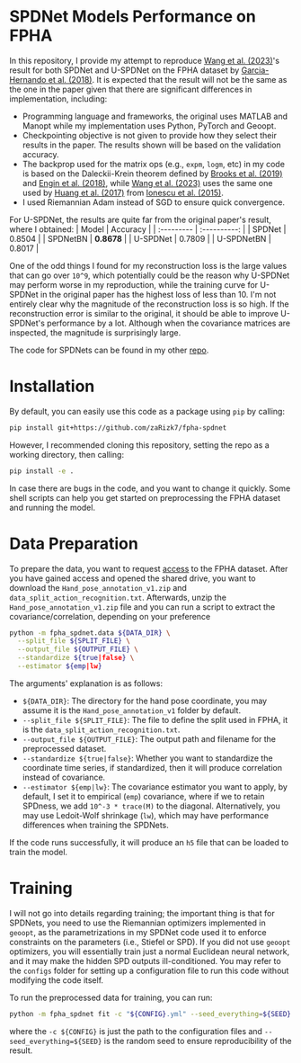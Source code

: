 # SPDNet Models Performance on FPHA
In this repository, I provide my attempt to reproduce [Wang et al. (2023)](https://doi.org/10.1016/j.neunet.2022.11.030)'s result for both SPDNet and U-SPDNet on the FPHA dataset by [Garcia-Hernando et al. (2018)](https://guiggh.github.io/publications/first-person-hands/). It is expected that the result will not be the same as the one in the paper given that there are significant differences in implementation, including:
- Programming language and frameworks, the original uses MATLAB and Manopt while my implementation uses Python, PyTorch and Geoopt.
- Checkpointing objective is not given to provide how they select their results in the paper. The results shown will be based on the validation accuracy.
- The backprop used for the matrix ops (e.g., `expm`, `logm`, etc) in my code is based on the Daleckii-Krein
  theorem defined by [Brooks et al. (2019)](https://proceedings.neurips.cc/paper_files/paper/2019/file/6e69ebbfad976d4637bb4b39de261bf7-Paper.pdf)
  and [Engin et al. (2018)](https://www.ecva.net/papers/eccv_2018/papers_ECCV/papers/Melih_Engin_DeepKSPD_Learning_Kernel-matrix-based_ECCV_2018_paper.pdf), while [Wang et al. (2023)](https://doi.org/10.1016/j.neunet.2022.11.030) uses the same one used by [Huang et al. (2017)](https://arxiv.org/abs/1608.04233) from [Ionescu et al. (2015)](https://openaccess.thecvf.com/content_iccv_2015/papers/Ionescu_Matrix_Backpropagation_for_ICCV_2015_paper.pdf).
- I used Riemannian Adam instead of SGD to ensure quick convergence.

For U-SPDNet, the results are quite far from the original paper's result, where I obtained:
|    Model   |   Accuracy   |
| :--------- | :----------: |
|   SPDNet   |    0.8504    |
|  SPDNetBN  |  **0.8678**  |
|  U-SPDNet  |    0.7809    |
| U-SPDNetBN |    0.8017    |

One of the odd things I found for my reconstruction loss is the large values that can go over `10^9`, which potentially could be the reason why
U-SPDNet may perform worse in my reproduction, while the training curve for U-SPDNet in the original paper has the highest loss of less than 10.
I'm not entirely clear why the magnitude of the reconstruction loss is so high. If the reconstruction error is similar to the original,
it should be able to improve U-SPDNet's performance by a lot. Although when the covariance matrices are inspected, the magnitude is surprisingly
large.

The code for SPDNets can be found in my other [repo](https://github.com/zaRizk7/spd-net).

# Installation
By default, you can easily use this code as a package using `pip` by calling:
```bash
pip install git+https://github.com/zaRizk7/fpha-spdnet
```
However, I recommended cloning this repository, setting the repo as a working directory, then calling:
```bash
pip install -e .
```
In case there are bugs in the code, and you want to change it quickly. Some shell scripts can help you get started
on preprocessing the FPHA dataset and running the model.

# Data Preparation

To prepare the data, you want to request [access](https://goo.gl/forms/FIsXpYVIUov0j7Wv2) to the FPHA dataset.
After you have gained access and opened the shared drive, you want to download the `Hand_pose_annotation_v1.zip`
and `data_split_action_recognition.txt`. Afterwards, unzip the `Hand_pose_annotation_v1.zip` file and you can run a script
to extract the covariance/correlation, depending on your preference
```bash
python -m fpha_spdnet.data ${DATA_DIR} \
  --split_file ${SPLIT_FILE} \
  --output_file ${OUTPUT_FILE} \
  --standardize ${true|false} \
  --estimator ${emp|lw}
```
The arguments' explanation is as follows:
- `${DATA_DIR}`: The directory for the hand pose coordinate, you may assume it is the `Hand_pose_annotation_v1` folder by default.
- `--split_file ${SPLIT_FILE}`: The file to define the split used in FPHA, it is the `data_split_action_recognition.txt`.
- `--output_file ${OUTPUT_FILE}`: The output path and filename for the preprocessed dataset.
- `--standardize ${true|false}`: Whether you want to standardize the coordinate time series, if standardized, then it will produce correlation instead of covariance.
- `--estimator ${emp|lw}`: The covariance estimator you want to apply, by default, I set it to empirical (`emp`) covariance, where if we to retain SPDness, we add `10^-3 * trace(M)` to the diagonal. Alternatively, you may use Ledoit-Wolf shrinkage (`lw`), which may have performance differences when training the SPDNets.

If the code runs successfully, it will produce an `h5` file that can be loaded to train the model.

# Training

I will not go into details regarding training; the important thing is that for SPDNets, you need to use the Riemannian optimizers implemented in `geoopt`, as the parametrizations in my SPDNet code used it to enforce constraints on the parameters (i.e., Stiefel or SPD). If you did not use `geoopt` optimizers, you will essentially train just a normal Euclidean neural network, and it may make the hidden SPD outputs ill-conditioned. You may refer to the `configs` folder for setting up a configuration file to run this code without modifying the code itself.

To run the preprocessed data for training, you can run:
```bash
python -m fpha_spdnet fit -c "${CONFIG}.yml" --seed_everything=${SEED}
```
where the `-c ${CONFIG}` is just the path to the configuration files and `--seed_everything=${SEED}` is the random seed to ensure reproducibility of the result.
